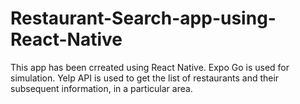 # Restaurant-Search-app-using-React-Native
This app has been crreated using React Native. Expo Go is used for simulation. Yelp API is used to get the list of restaurants and their subsequent information, in a particular area. 
